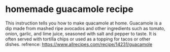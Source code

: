 # homemade guacamole recipe
This instruction tells you how to make quacamole at home. Guacamole is a dip made from mashed ripe avocados and other ingredients such as tomato, onion, garlic, and lime juice, seasoned with salt and pepper to taste. It is often served with tortilla chips or used as a topping for tacos or other dishes.
refrence: https://www.allrecipes.com/recipe/14231/guacamole
